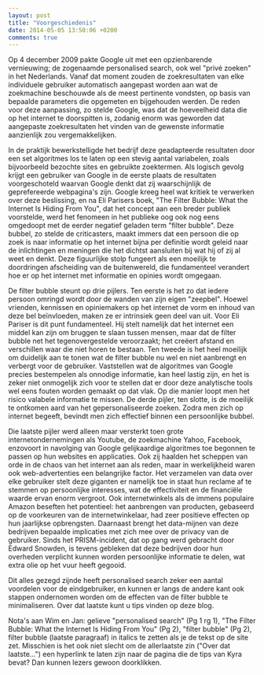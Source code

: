 ```yaml
---
layout: post
title: "Voorgeschiedenis"
date: 2014-05-05 13:50:06 +0200
comments: true
---
```

Op 4 december 2009 pakte Google uit met een opzienbarende vernieuwing; de zogenaamde personalised search, ook wel "privé zoeken" in het Nederlands. Vanaf dat moment zouden de zoekresultaten van elke individuele gebruiker automatisch aangepast worden aan wat de zoekmachine beschouwde als de meest pertinente vondsten, op basis van bepaalde parameters die opgemeten en bijgehouden werden. De reden voor deze aanpassing, zo stelde Google, was dat de hoeveelheid data die op het internet te doorspitten is, zodanig enorm was geworden dat aangepaste zoekresultaten het vinden van de gewenste informatie aanzienlijk zou vergemakkelijken. 
<!-- more -->
In de praktijk bewerkstelligde het bedrijf deze geadapteerde resultaten door een set algoritmes los te laten op een stevig aantal variabelen, zoals bijvoorbeeld bezochte sites en gebruikte zoektermen. Als logisch gevolg krijgt een gebruiker van Google in de eerste plaats de resultaten voorgeschoteld waarvan Google denkt dat zij waarschijnlijk de geprefereerde webpagina's zijn. Google kreeg heel wat kritiek te verwerken over deze beslissing, en na Eli Parisers boek, "The Filter Bubble: What the Internet Is Hiding From You", dat het concept aan een breder publiek voorstelde, werd het fenomeen in het publieke oog ook nog eens omgedoopt met de eerder negatief geladen term "filter bubble". Deze bubbel, zo stelde de criticasters, maakt immers dat een persoon die op zoek is naar informatie op het internet bijna per definitie wordt geleid naar de inlichtingen en meningen die het dichtst aansluiten bij wat hij of zij al weet en denkt. Deze figuurlijke stolp fungeert als een moeilijk te doordringen afscheiding van de buitenwereld, die fundamenteel verandert hoe er op het internet met informatie en opinies wordt omgegaan.

De filter bubble steunt op drie pijlers. Ten eerste is het zo dat iedere persoon omringd wordt door de wanden van zijn eigen "zeepbel". Hoewel vrienden, kennissen en opiniemakers op het internet de vorm en inhoud van deze bel beïnvloeden, maken ze er intrinsiek geen deel van uit. Voor Eli Pariser is dit punt fundamenteel. Hij stelt namelijk dat het internet een middel kan zijn om bruggen te slaan tussen mensen, maar dat de filter bubble net het tegenovergestelde veroorzaakt; het creëert afstand en verschillen waar die niet horen te bestaan. Ten tweede is het heel moeilijk om duidelijk aan te tonen wat de filter bubble nu wel en niet aanbrengt en verbergt voor de gebruiker. Vaststellen wat de algoritmes van Google precies bestempelen als onnodige informatie, kan heel lastig zijn, en het is zeker niet onmogelijk zich voor te stellen dat er door deze analytische tools wel eens fouten worden gemaakt op dat vlak. Op die manier loopt men het risico valabele informatie te missen. De derde pijler, ten slotte, is de moeilijk te ontkomen aard van het gepersonaliseerde zoeken. Zodra men zich op internet begeeft, bevindt men zich effectief binnen een persoonlijke bubbel. 

Die laatste pijler werd alleen maar versterkt toen grote internetondernemingen als Youtube, de zoekmachine Yahoo, Facebook, enzovoort in navolging van Google gelijkaardige algoritmes toe begonnen te passen op hun websites en applicaties. Ook zij haalden het scheppen van orde in de chaos van het internet aan als reden, maar in werkelijkheid waren ook web-advertenties een belangrijke factor. Het verzamelen van data over elke gebruiker stelt deze giganten er namelijk toe in staat hun reclame af te stemmen op persoonlijke interesses, wat de effectiviteit en de financiële waarde ervan enorm vergroot. Ook internetwinkels als de immens populaire Amazon beseften het potentieel: het aanbrengen van producten, gebaseerd op de voorkeuren van de internetwinkelaar, had zeer positieve effecten op hun jaarlijkse opbrengsten. Daarnaast brengt het data-mijnen van deze bedrijven bepaalde implicaties met zich mee over de privacy van de gebruiker. Sinds het PRISM-incident, dat op gang werd gebracht door Edward Snowden, is tevens gebleken dat deze bedrijven door hun overheden verplicht kunnen worden persoonlijke informatie te delen, wat extra olie op het vuur heeft gegooid. 

Dit alles gezegd zijnde heeft personalised search zeker een aantal voordelen voor de eindgebruiker, en kunnen er langs de andere kant ook stappen ondernomen worden om de effecten van de filter bubble te minimaliseren. Over dat laatste kunt u tips vinden op deze blog. 


Nota's aan Wim en Jan: gelieve "personalised search" (Pg 1 rg 1), "The Filter Bubble: What the Internet Is Hiding From You" (Pg 2), "filter bubble" (Pg 2), filter bubble (laatste paragraaf) in italics te zetten als je de tekst op de site zet. Misschien is het ook niet slecht om de allerlaatste zin ("Over dat laatste...") een hyperlink te laten zijn naar de pagina die de tips van Kyra bevat? Dan kunnen lezers gewoon doorklikken. 